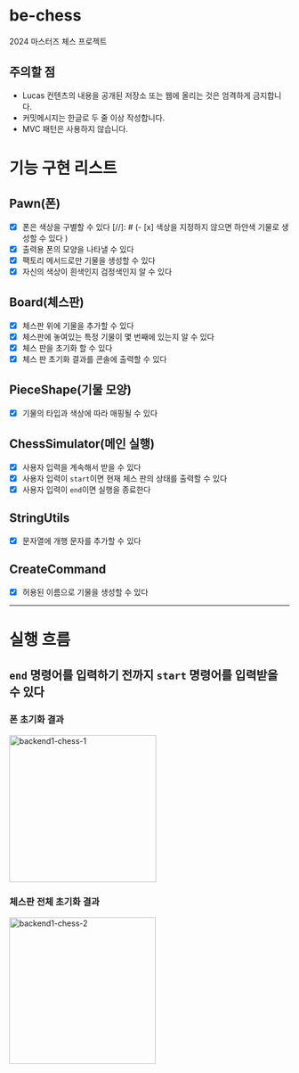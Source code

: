 # be-chess

2024 마스터즈 체스 프로젝트

## 주의할 점

- Lucas 컨텐츠의 내용을 공개된 저장소 또는 웹에 올리는 것은 엄격하게 금지합니다.
- 커밋메시지는 한글로 두 줄 이상 작성합니다.
- MVC 패턴은 사용하지 않습니다.

# 기능 구현 리스트
## Pawn(폰)
- [x] 폰은 색상을 구별할 수 있다
[//]: # (- [x] 색상을 지정하지 않으면 하얀색 기물로 생성할 수 있다 )
- [x] 출력용 폰의 모양을 나타낼 수 있다
- [x] 팩토리 메서드로만 기물을 생성할 수 있다
- [x] 자신의 색상이 흰색인지 검정색인지 알 수 있다

## Board(체스판)
- [x] 체스판 위에 기물을 추가할 수 있다
- [x] 체스판에 놓여있는 특정 기물이 몇 번째에 있는지 알 수 있다
- [x] 체스 판을 초기화 할 수 있다
- [x] 체스 판 초기화 결과를 콘솔에 출력할 수 있다

## PieceShape(기물 모양)
- [x] 기물의 타입과 색상에 따라 매핑될 수 있다

## ChessSimulator(메인 실행)
- [x] 사용자 입력을 계속해서 받을 수 있다
- [x] 사용자 입력이 `start`이면 현재 체스 판의 상태를 출력할 수 있다
- [x] 사용자 입력이 `end`이면 실행을 종료한다

## StringUtils
- [x] 문자열에 개행 문자를 추가할 수 있다

## CreateCommand
- [x] 허용된 이름으로 기물을 생성할 수 있다

---

# 실행 흐름
## `end` 명령어를 입력하기 전까지 `start` 명령어를 입력받을 수 있다
### 폰 초기화 결과
<img width="264" alt="backend1-chess-1" src="https://gist.github.com/assets/87357932/e40f3e33-b805-401a-8df9-23a4b3f56354">

### 체스판 전체 초기화 결과
<img width="263" alt="backend1-chess-2" src="https://gist.github.com/assets/87357932/42d31602-b0fc-42ab-bdec-fadd7de6694a">
